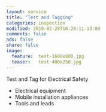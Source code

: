 ```yaml
---
layout: service
title: "Test and Tagging"
categories: inspection
modified: 2019-02-28T16:28:11-13:00
comments: false
ads: false
share: false
image:
  feature:  test-1600x800.jpg
  teaser:   test-400x250.jpg
---
```

Test and Tag for Electrical Safety  

 - Electrical equipment
 - Mobile installation appliances
 - Tools and leads
